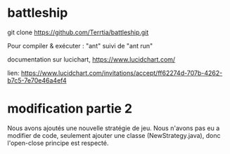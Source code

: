 # battleship

git clone https://github.com/Terrtia/battleship.git

Pour compiler & exécuter :
"ant" suivi de "ant run"


documentation sur lucichart, https://www.lucidchart.com/

lien: https://www.lucidchart.com/invitations/accept/ff62274d-707b-4262-b7c5-7e70e46a4ef4

# modification partie 2
Nous avons ajoutés une nouvelle stratégie de jeu. Nous n'avons pas eu a modifier de code, seulement ajouter une classe (NewStrategy.java), donc l'open-close principe est respecté.
